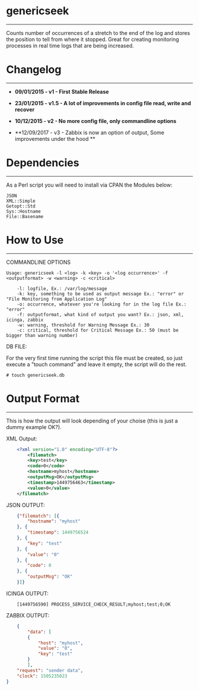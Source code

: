 # genericseek
--------------------------------------------------------------------------------

Counts  number  of occurrences of a stretch to the end of the log and stores the
position  to  tell  from  where  it  stopped.  Great   for  creating  monitoring
processes in real time logs that are being increased.

# Changelog
--------------------------------------------------------------------------------

* **09/01/2015 - v1   - First Stable Release**

* **23/01/2015 - v1.5 - A lot of improvements in config file read, write and recover**

* **10/12/2015 - v2   - No more config file, only commandline options**

* **12/09/2017 - v3   - Zabbix is now an option of output, Some improvements under the hood **

# Dependencies
--------------------------------------------------------------------------------

As a Perl script you will need to install via CPAN the Modules below:

	JSON
	XML::Simple
	Getopt::Std
	Sys::Hostname
	File::Basename

# How to Use
--------------------------------------------------------------------------------

COMMANDLINE OPTIONS

	Usage: genericseek -l <log> -k <key> -o '<log occurrence>' -f <outputformat> -w <warning> -c <critical>

        -l: logfile, Ex.: /var/log/message
        -k: key, something to be used as output message Ex.: "error" or "File Monitoring from Application Log"
        -o: occurrence, whatever you're looking for in the log file Ex.: "error"
        -f: outputformat, what kind of output you want? Ex.: json, xml, icinga, zabbix
        -w: warning, threshold for Warning Message Ex.: 30
        -c: critical, threshold for Critical Message Ex.: 50 (must be bigger than warning number)

DB FILE:

For  the  very  first time running the script this file must be created, so just
execute a "touch command" and leave it empty, the script will do the rest.

	# touch genericseek.db

# Output Format
--------------------------------------------------------------------------------

This  is how the output will look depending of your choise (this is just a dummy example OK?).

XML Output:
```xml
	<?xml version="1.0" encoding="UTF-8"?>
		<filematch>
		<key>test</key>
		<code>0</code>
		<hostname>myhost</hostname>
		<outputMsg>OK</outputMsg>
		<timestamp>1449756463</timestamp>
		<value>0</value>
	</filematch>
```
JSON OUTPUT:

```json
	{"filematch": [{
		"hostname": "myhost"
	}, {
		"timestamp": 1449756524
	}, {
		"key": "test"
	}, {
		"value": "0"
	}, {
		"code": 0
	}, {
		"outputMsg": "OK"
	}]}
```

ICINGA OUTPUT:

```
	[1449756590] PROCESS_SERVICE_CHECK_RESULT;myhost;test;0;OK
```

ZABBIX OUTPUT:

```json
	{
		"data": [
		{
			"host": "myhost",
			"value": "0",
			"key": "test"
		}
		],
	"request": "sender data",
	"clock": 1505235023
}
```
